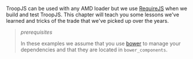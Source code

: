 TroopJS can be used with any AMD loader but we use [RequireJS](http://requirejs.org/) when we build and test TroopJS. This chapter will teach you some lessons we've learned and tricks of the trade that we've picked up over the years.

> *prerequisites*
>
> In these examples we assume that you use [bower](http://bower.io/) to manage your dependencies and that they are located in `bower_components`.